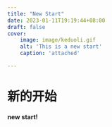 ```yaml
---
title: "New Start"
date: 2023-01-11T19:19:44+08:00
draft: false 
cover: 
    image: image/keduoli.gif
    alt: 'This is a new start'
    caption: 'attached'

---
```


# 新的开始

#### new start!
